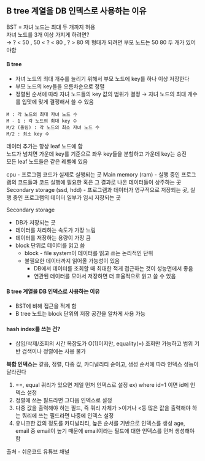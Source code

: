 ## B tree 계열을 DB 인덱스로 사용하는 이유

BST = 자녀 노드는 최대 두 개까지 허용  
자녀 노드를 3개 이상 가지게 하려면?  
→ ? < 50 , 50 < ? < 80 , ? > 80 의 형태가 되려면 부모 노드는 50 80 두 개가 있어야함

#### B tree
- 자녀 노드의 최대 개수를 늘리기 위해서 부모 노드에 key를 하나 이상 저장한다
- 부모 노드의 key들을 오름차순으로 정렬
- 정렬된 순서에 따라 자녀 노드들의 key 값의 범위가 결정
→ 자녀 노드의 최대 개수를 입맛에 맞게 결쟁해서 쓸 수 있음

```
M : 각 노드의 최대 자녀 노드 수
M - 1 : 각 노드의 최대 key 수
M/2 (올림) : 각 노드의 최소 자녀 노드 수
M/2 : 최소 key 수
```

데이터 추가는 항상 leaf 노드에 함   
노드가 넘치면 가운데 key를 기준으로 좌우 key들을 분할하고 가운데 key는 승진  
모든 leaf 노드들은 같은 레벨에 있음

cpu - 프로그램 코드가 실제로 실행되는 곳
Main memory (ram) - 실행 중인 프로그램의 코드들과 코드 실행에 필요한 혹은 그 결과로 나온 데이터들이 상주하는 곳
Secondary storage (ssd, hdd) - 프로그램과 데이터가 영구적으로 저장되는 곳, 실행 중인 프로그램의 데이터 일부가 임시 저장되는 곳

Secondary storage
- DB가 저장되는 곳
- 데이터를 처리하는 속도가 가장 느림
- 데이터를 저장하는 용량이 가장 큼
- block 단위로 데이터를 읽고 씀
    - block - file system이 데이터를 읽고 쓰는 논리적인 단위
    - 불필요한 데이터까지 읽어올 가능성이 있음
        - DB에서 데이터를 조회할 때 최대한 적게 접근하는 것이 성능면에서 좋음
        - 연관된 데이터를 모아서 저장하면 더 효율적으로 읽고 쓸 수 있음

#### B tree 계열을 DB 인덱스로 사용하는 이유
- BST에 비해 접근을 적게 함
- B tree 노드는 block 단위의 저장 공간을 알차게 사용 가능

#### hash index를 쓰는 건?
* 삽입/삭제/조회의 시간 복잡도가 O(1)이지만, equality(=) 조회만 가능하고 범위 기반 검색이나 정렬에는 사용 불가

**복합 인덱스**는 같음, 정렬, 다중 값, 카디널리티 순이고, 생성 순서에 따라 인덱스 성능이 달라진다

1. ==, equal 쿼리가 있으면 제일 먼저 인덱스로 설정 ex) where id=1 이면 id에 인덱스 설정
2. 정렬에 쓰는 필드라면 그다음 인덱스로 설정
3. 다중 값을 출력해야 하는 필드, 즉 쿼리 자체가 >이거나 <등 많은 값을 출력해야 하는 쿼리에 쓰는 필드라면 나중에 인덱스 설정
4. 유니크한 값의 정도를 카디널리티, 높은 순서를 기반으로 인덱스를 생성 age, email 중 email이 높기 때문에 email이라는 필드에 대한 인덱스를 먼저 생성해야 함

출처 - 쉬운코드 유튜브 채널